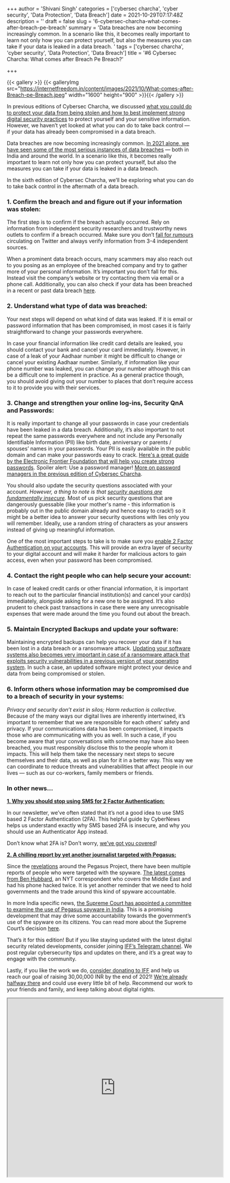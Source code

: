 +++
author = 'Shivani Singh'
categories = ['cybersec charcha', 'cyber security', 'Data Protection', 'Data Breach']
date = 2021-10-29T07:17:48Z
description = ''
draft = false
slug = '6-cybersec-charcha-what-comes-after-breach-pe-breach'
summary = 'Data breaches are now becoming increasingly common. In a scenario like this, it becomes really important to learn not only how you can protect yourself, but also the measures you can take if your data is leaked in a data breach. '
tags = ['cybersec charcha', 'cyber security', 'Data Protection', 'Data Breach']
title = '#6 Cybersec Charcha: What comes after Breach Pe Breach?'

+++


{{< gallery >}}
{{< galleryImg  src="https://internetfreedom.in/content/images/2021/10/What-comes-after-Breach-pe-Breach.jpeg" width="1600" height="900" >}}{{< /gallery >}}

In previous editions of Cybersec Charcha, we discussed [what you could do to protect your data from being stolen and how to best implement strong digital security practices](https://internetfreedom.in/5-cybersec-charcha-cleaning-up-your-digital-hygiene/) to protect yourself and your sensitive information. However, we haven’t yet looked at what you can do to take back control — if your data has already been compromised in a data breach.

Data breaches are now becoming increasingly common. [In 2021 alone, we have seen some of the most serious instances of data breaches](https://www.ibm.com/security/data-breach) — both in India and around the world. In a scenario like this, it becomes really important to learn not only how you can protect yourself, but also the measures you can take if your data is leaked in a data breach.

In the sixth edition of Cybersec Charcha, we’ll be exploring what you can do to take back control in the aftermath of a data breach.

### 1. Confirm the breach and and figure out if your information was stolen:

The first step is to confirm if the breach actually occurred. Rely on information from independent security researchers and trustworthy news outlets to confirm if a breach occurred. Make sure you don’t [fall for rumours](https://twitter.com/rajaharia/status/1403000365453246465?s=20) circulating on Twitter and always verify information from 3-4 independent sources.

When a prominent data breach occurs, many scammers may also reach out to you posing as an employee of the breached company and try to gather more of your personal information. It’s important you don’t fall for this. Instead visit the company’s website or try contacting them via email or a phone call. Additionally, you can also check if your data has been breached in a recent or past data breach [here](https://haveibeenpwned.com/).

### 2. Understand what type of data was breached:

Your next steps will depend on what kind of data was leaked. If it is email or password information that has been compromised, in most cases it is fairly straightforward to change your passwords everywhere.

In case your financial information like credit card details are leaked, you should contact your bank and cancel your card immediately. However, in case of a leak of your Aadhaar number it might be difficult to change or cancel your existing Aadhaar number. Similarly, if information like your phone number was leaked, you can change your number although this can be a difficult one to implement in practice. As a general practice though, you should avoid giving out your number to places that don’t require access to it to provide you with their services.

### 3. Change and strengthen your online log-ins, Security QnA and Passwords:

It is really important to change all your passwords in case your credentials have been leaked in a data breach. Additionally, it’s also important to not repeat the same passwords everywhere and not include any Personally Identifiable Information (PII) like birth date, anniversary or parents / spouses’ names in your passwords. Your PII is easily available in the public domain and can make your passwords easy to crack. [Here's a great guide by the Electronic Frontier Foundation that will help you create strong passwords](https://ssd.eff.org/en/module/creating-strong-passwords). Spoiler alert: Use a password manager! [More on password managers in the previous edition of Cybersec Charcha](https://internetfreedom.in/5-cybersec-charcha-cleaning-up-your-digital-hygiene/).

You should also update the security questions associated with your account. _However, a thing to note is that [security questions are fundamentally insecure](https://www.wired.com/2016/09/time-kill-security-questions-answer-lies/)._ Most of us pick security questions that are dangerously guessable (like your mother's name - this information is probably out in the public domain already and hence easy to crack!) so it might be a better idea to answer your security questions with lies only you will remember. Ideally, use a random string of characters as your answers instead of giving up meaningful information.

One of the most important steps to take is to make sure you [enable 2 Factor Authentication on your accounts](https://www.eff.org/deeplinks/2017/09/guide-common-types-two-factor-authentication-web). This will provide an extra layer of security to your digital account and will make it harder for malicious actors to gain access, even when your password has been compromised.

### 4. Contact the right people who can help secure your account:

In case of leaked credit cards or other financial information, it is important to reach out to the particular financial institution(s) and cancel your card(s) immediately, alongside asking for a new one to be assigned. It’s also prudent to check past transactions in case there were any unrecognisable expenses that were made around the time you found out about the breach.

### 5.  Maintain Encrypted Backups and update your software:

Maintaining encrypted backups can help you recover your data if it has been lost in a data breach or a ransomware attack. [Updating your software systems also becomes very important in case of a ransomware attack that exploits security vulnerabilities in a previous version of your operating system](https://sec.eff.org/articles/software-updates). In such a case, an updated software might protect your device and data from being compromised or stolen.

### 6. Inform others whose information may be compromised due to a breach of security in your systems:

_Privacy and security don’t exist in silos; Harm reduction is collective_. Because of the many ways our digital lives are inherently intertwined, it’s important to remember that we are responsible for each others’ safety and privacy. If your communications data has been compromised, it impacts those who are communicating with you as well. In such a case, if you become aware that your conversations with someone may have also been breached, you must responsibly disclose this to the people whom it impacts. This will help them take the necessary next steps to secure themselves and their data, as well as plan for it in a better way. This way we can ​coordinate to reduce threats and vulnerabilities that affect people in our lives — such as our co-workers, family members or friends.

### In other news…

**[1. ****Why you should stop using SMS for 2 Factor Authentication:****](https://cybernews.com/security/why-you-should-stop-using-sms-for-two-factor-authentication/)**

In our newsletter, we’ve often stated that it’s not a good idea to use SMS based 2 Factor Authentication (2FA). This helpful guide by CyberNews helps us understand exactly why SMS based 2FA is insecure, and why you should use an Authenticator App instead.

Don’t know what 2FA is? Don’t worry, [we’ve got you covered](https://www.youtube.com/watch?v=aBI_nLdd7o8&list=PLgcwCSsOJipoJtx1vKgY5_fYww3PSOcuV&index=3)!

**[2. A chilling report by yet another journalist targeted with Pegasus:](https://www.nytimes.com/2021/10/24/insider/hacking-nso-surveillance.html)**

Since the [revelations](https://www.amnesty.org/en/latest/press-release/2021/07/the-pegasus-project/) around the Pegasus Project, there have been multiple reports of people who were targeted with the spyware. [The latest comes from Ben Hubbard](https://www.nytimes.com/2021/10/24/insider/hacking-nso-surveillance.html), an NYT correspondent who covers the Middle East and had his phone hacked twice. It is yet another reminder that we need to hold governments and the trade around this kind of spyware accountable.

In more India specific news, [the Supreme Court has appointed a committee to examine the use of Pegasus spyware in India](https://internetfreedom.in/sc-appoints-a-committee-to-examine-the-use-of-pegasus-spyware-in-india/). This is a promising development that may drive some accountability towards the government’s use of the spyware on its citizens. You can read more about the Supreme Court’s decision [here](https://internetfreedom.in/sc-appoints-a-committee-to-examine-the-use-of-pegasus-spyware-in-india/).

That’s it for this edition! But if you like staying updated with the latest digital security related developments, consider joining [IFF’s Telegram channel](https://telegram.me/joinchat/iZMK2oalbt8xMGI1). We post regular cybersecurity tips and updates on there, and it’s a great way to engage with the community.

Lastly, if you like the work we do, [consider donating to IFF](https://internetfreedom.in/donate/) and help us reach our goal of raising 30,00,000 INR by the end of 2021! [We’re already halfway there](https://internetfreedom.in/iff-needs-your-help-keep-us-going/) and could use every little bit of help. Recommend our work to your friends and family, and keep talking about digital rights.

<iframe src="https://drive.google.com/file/d/1qf_swTKwAH-1IsImnuWXbskVfOGXKehG/preview" width="580" height="480"></iframe>

> > > <form><script src="https://cdn.razorpay.com/static/widget/subscription-button.js" data-subscription_button_id="pl_HLk5qU1K35hmPH" data-button_theme="brand-color" async> </script> </form>



